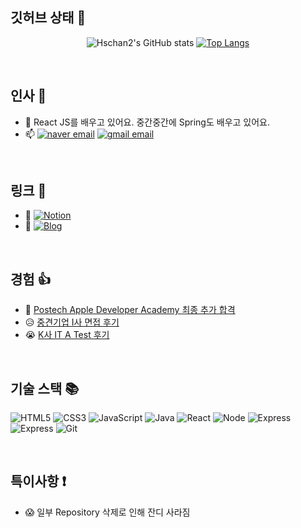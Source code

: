 ## 깃허브 상태 🏃

<div align=center>
  
  ![Hschan2's GitHub stats](https://github-readme-stats.vercel.app/api?username=Hschan2&show_icons=true&theme=onedark)
  [![Top Langs](https://github-readme-stats.vercel.app/api/top-langs/?username=Hschan2&langs_count=10&layout=compact&theme=onedark)](https://github.com/deslog)

</div>

<br />

## 인사 👋

- 🌱 React JS를 배우고 있어요. 중간중간에 Spring도 배우고 있어요.
- 📫 [![naver email](https://img.shields.io/badge/Naver%20Email-12A614?style=flat&logoColor=white)](mailto:seongchan_@naver.com) [![gmail email](https://img.shields.io/badge/Gmail%20Email-D21F1F?style=flat&logoColor=white)](mailto:hseongchan2@gmail.com) 

<br />

<h2> 링크 🔗 </h2>   

- 📃 [![Notion](https://img.shields.io/badge/Notion-AEAEAE?style=flat&logoColor=white)](https://www.notion.so/HS-ead5a5d6a41a4116b63d4ec5bf830253)   
- 📖 [![Blog](https://img.shields.io/badge/Blog-000000?style=flat&logoColor=white)](https://hseongchan2.tistory.com/)

<br />

<h2> 경험 👍 </h2>  

- 🎉 [Postech Apple Developer Academy 최종 추가 합격](https://github.com/Hschan2/Experiment-Job_knowledge/blob/main/Experiment/POSTECH%20Apple%20Developer%20Academy%20%EC%A7%80%EC%9B%90%20%EB%B0%8F%20%EC%B6%94%EA%B0%80%20%ED%95%A9%EA%B2%A9%20%ED%9B%84%EA%B8%B0.md)   
- 😥 [중견기업 I사 면접 후기](https://github.com/Hschan2/Experiment-Job_knowledge/blob/main/Experiment/I%EC%82%AC%20%EB%A9%B4%EC%A0%91%20%ED%9B%84%EA%B8%B0.md)
- 😭 [K사 IT A Test 후기](https://github.com/Hschan2/Experiment-Job_knowledge/blob/main/Experiment/K%EC%82%AC%20IT%20A%20Test%20%ED%9B%84%EA%B8%B0.md)

<br />

<h2> 기술 스택 📚 </h2>

![HTML5](https://img.shields.io/badge/-HTML5-F05032?style=for-the-badge&logo=html5&logoColor=ffffff)
![CSS3](https://img.shields.io/badge/-CSS3-007ACC?style=for-the-badge&logo=css3)
![JavaScript](https://img.shields.io/badge/-JavaScript-%23F7DF1C?style=for-the-badge&logo=javascript&logoColor=000000&labelColor=%23F7DF1C&color=%23FFCE5A)
![Java](https://img.shields.io/badge/Java-ED8B00?style=for-the-badge&logo=java&logoColor=white)
![React](https://img.shields.io/badge/-React-222222?style=for-the-badge&logo=react)
![Node](https://img.shields.io/badge/-Nodejs-43853d?style=for-the-badge&logo=Node.js&logoColor=white)
![Express](https://img.shields.io/badge/Express.js-404D59?style=for-the-badge)
![Express](https://img.shields.io/badge/MySQL-00000F?style=for-the-badge&logo=mysql&logoColor=white)
![Git](https://img.shields.io/badge/-Git-F05032?style=for-the-badge&logo=git&logoColor=ffffff)

<br/>

<h2> 특이사항 ❗ </h2>

- 😱 일부 Repository 삭제로 인해 잔디 사라짐  
